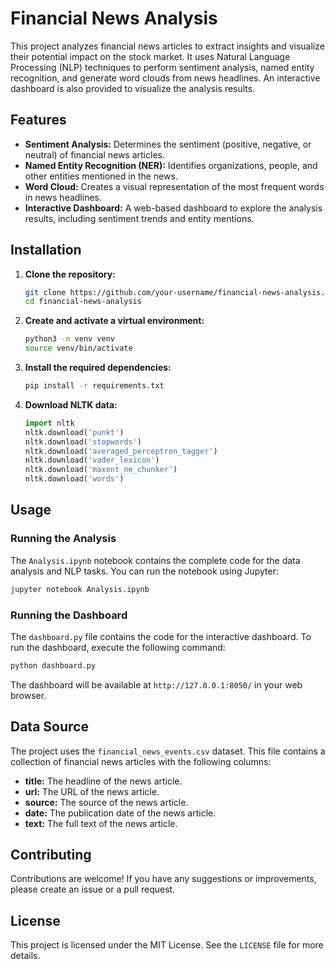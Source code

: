 # Financial News Analysis

This project analyzes financial news articles to extract insights and visualize their potential impact on the stock market. It uses Natural Language Processing (NLP) techniques to perform sentiment analysis, named entity recognition, and generate word clouds from news headlines. An interactive dashboard is also provided to visualize the analysis results.

## Features

*   **Sentiment Analysis:** Determines the sentiment (positive, negative, or neutral) of financial news articles.
*   **Named Entity Recognition (NER):** Identifies organizations, people, and other entities mentioned in the news.
*   **Word Cloud:** Creates a visual representation of the most frequent words in news headlines.
*   **Interactive Dashboard:** A web-based dashboard to explore the analysis results, including sentiment trends and entity mentions.

## Installation

1.  **Clone the repository:**
    ```bash
    git clone https://github.com/your-username/financial-news-analysis.git
    cd financial-news-analysis
    ```

2.  **Create and activate a virtual environment:**
    ```bash
    python3 -m venv venv
    source venv/bin/activate
    ```

3.  **Install the required dependencies:**
    ```bash
    pip install -r requirements.txt
    ```

4.  **Download NLTK data:**
    ```python
    import nltk
    nltk.download('punkt')
    nltk.download('stopwords')
    nltk.download('averaged_perceptron_tagger')
    nltk.download('vader_lexicon')
    nltk.download('maxent_ne_chunker')
    nltk.download('words')
    ```

## Usage

### Running the Analysis

The `Analysis.ipynb` notebook contains the complete code for the data analysis and NLP tasks. You can run the notebook using Jupyter:

```bash
jupyter notebook Analysis.ipynb
```

### Running the Dashboard

The `dashboard.py` file contains the code for the interactive dashboard. To run the dashboard, execute the following command:

```bash
python dashboard.py
```

The dashboard will be available at `http://127.0.0.1:8050/` in your web browser.

## Data Source

The project uses the `financial_news_events.csv` dataset. This file contains a collection of financial news articles with the following columns:

*   **title:** The headline of the news article.
*   **url:** The URL of the news article.
*   **source:** The source of the news article.
*   **date:** The publication date of the news article.
*   **text:** The full text of the news article.

## Contributing

Contributions are welcome! If you have any suggestions or improvements, please create an issue or a pull request.

## License

This project is licensed under the MIT License. See the `LICENSE` file for more details.
